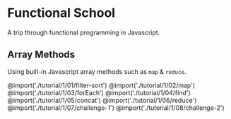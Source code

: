 # Functional School
A trip through functional programming in Javascript.

## Array Methods
Using built-in Javascript array methods such as `map` & `reduce`.

@import('./tutorial/1/01/filter-sort')
@import('./tutorial/1/02/map')
@import('./tutorial/1/03/forEach')
@import('./tutorial/1/04/find')
@import('./tutorial/1/05/concat')
@import('./tutorial/1/06/reduce')
@import('./tutorial/1/07/challenge-1')
@import('./tutorial/1/08/challenge-2')
